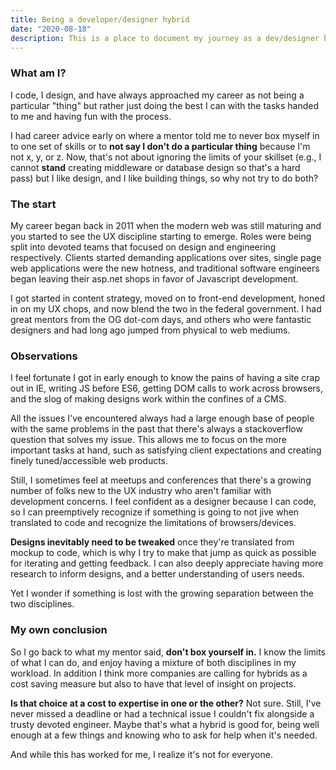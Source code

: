 ```yaml
---
title: Being a developer/designer hybrid
date: "2020-08-18"
description: This is a place to document my journey as a dev/designer hybrid (or UI/UX Developer, or whatever it is this week). I like living in the hybrid space because it blends my interests really well.
---
```


### What am I?

I code, I design, and have always approached my career as not being a particular "thing" but rather just doing the best I can with the tasks handed to me and having fun with the process.

I had career advice early on where a mentor told me to never box myself in to one set of skills or to **not say I don't do a particular thing** because I'm not x, y, or z. Now, that's not about ignoring the limits of your skillset (e.g., I cannot **stand**  creating middleware or database design so that's a hard pass) but I like design, and I like building things, so why not try to do both?

### The start

My career began back in 2011 when the modern web was still maturing and you started to see the UX discipline starting to emerge. Roles were being split into devoted teams that focused on design and engineering respectively. Clients started demanding applications over sites, single page web applications were the new hotness, and traditional software engineers began leaving their asp.net shops in favor of Javascript development.

I got started in content strategy, moved on to front-end development, honed in on my UX chops, and now blend the two in the federal government. I had great mentors from the OG dot-com days, and others who were fantastic designers and had long ago jumped from physical to web mediums.

### Observations

I feel fortunate I got in early enough to know the pains of having a site crap out in IE, writing JS before ES6, getting DOM calls to work across browsers, and the slog of making designs work within the confines of a CMS.

All the issues I've encountered always had a large enough base of people with the same problems in the past that there's always a stackoverflow question that solves my issue. This allows me to focus on the more important tasks at hand, such as satisfying client expectations and creating finely tuned/accessible web products.

Still, I sometimes feel at meetups and conferences that there's a growing number of folks new to the UX industry who aren't familiar with development concerns. I feel confident as a designer because I can code, so I can preemptively recognize if something is going to not jive when translated to code and recognize the limitations of browsers/devices.

**Designs inevitably need to be tweaked** once they're translated from mockup to code, which is why I try to make that jump as quick as possible for iterating and getting feedback. I can also deeply appreciate having more research to inform designs, and a better understanding of users needs.

Yet I wonder if something is lost with the growing separation between the two disciplines.

### My own conclusion

So I go back to what my mentor said, **don't box yourself in.** I know the limits of what I can do, and enjoy having a mixture of both disciplines in my workload. In addition I think more companies are calling for hybrids as a cost saving measure but also to have that level of insight on projects.

**Is that choice at a cost to expertise in one or the other?** Not sure. Still, I've never missed a deadline or had a technical issue I couldn't fix alongside a trusty devoted engineer. Maybe that's what a hybrid is good for, being well enough at a few things and knowing who to ask for help when it's needed.

And while this has worked for me, I realize it's not for everyone.
